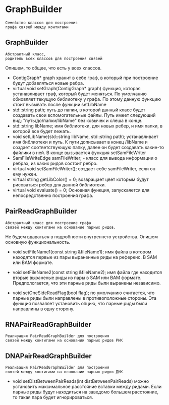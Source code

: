 # GraphBuilder
    Семейство классов для построения 
    графа связей между контигами

## GraphBuilder
    Абстрактный класс, 
    родитель всех классов для построения связей
Опишем, то общее, что есть у всех классов. 
* ContigGraph* graph хранит в себе граф, в который 
при построение будут добавляться новые ребра.  
* virtual void setGraph(ContigGraph* graph) функция, 
которая устанавливает граф, который будет меняться. По 
умолчанию обновляет текущую библиотеку у графа. По этому
данную функцию стоит вызывать после функции setLibName
* std::string path; путь до папки, в которой данный класс 
будет создавать свои вспомогательные файлы. Путь имеет 
следующий вид: "путь/до/папки/libName" без ковычек и слеша 
 в конце. 
* std::string libName; имя библиотеки, для новых ребер, и имя 
папки, в которой все будет лежать. 
* void setLibName(std::string libName, std::string path); 
устанавливает имя библиотеки и путь. К пути дописывает в 
 конец /libName и создает соответствующую папку, 
 далее он будет создавать какие-то файлики в ней. 
 В конце вызывается функция setSamFileWriter
* SamFileWriteEdge samFileWriter; - класс для вывода 
информации о ребрах, из каких ридов состоит ребро.
* virtual void setSamFileWriter(); создает себе samFileWriter, 
если он ему нужен. 
* virtual string getLibColor() = 0; возвращает 
цвет которым будут рисоваться ребер для данной библиотеки. 
* virtual void evaluate() = 0; Основная функция, запускаяется 
 для непосредственно построения графа. 
 
## PairReadGraphBuilder
    Абстрактный класс для построение графа 
    связей между контигами на основание парных ридов. 
    
Не будем вдаваться в подробности внутреннего устройства.
Опишем основную функциональность. 
* void setFileName1(const string &fileName1); имя файла в котором 
находятся первые из пары выраненные риды на референс. 
В SAM или BAM формате. 

* void setFileName2(const string &fileName2); имя файла где
находится вторые выраненые риды из пары в SAM или BAM
формате. Предпологается, что эти парные риды были 
выранены независимо. 

* void setOneSideReadFlag(bool flag); по умолчанию считается, 
что парные риды были направлены в противоположные стороны. 
Эта функция позваляет установить опцию, что парные риды были 
направлины в одну сторону. 

## RNAPairReadGraphBuilder
    Реализация PairReadGraphBuilder для построения 
    связей между контигами на основании парных ридов РНК
## DNAPairReadGraphBuilder
    Реализация PairReadGraphBuilder для построения 
    связей между контигами на основании парных ридов ДНК

* void setDistBetweenPairReads(int distBetweenPairReads) можно 
 установить максимальное расстояние вставки между ридами. Если 
 парные риды будут находиться на заведомо большем расстояние, то 
  такая пара будет игнорироваться. 